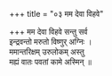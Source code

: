 +++
title = "०३ मम देवा विहवे"

+++
मम देवा विहवे सन्तु सर्व  
इन्द्रवन्तो मरुतो विष्णुर् अग्निः ।  
ममान्तरिक्षम् उरुलोकम् अस्तु  
मह्यं वातः पवतां कामे अस्मिन् ॥